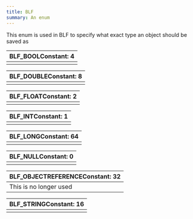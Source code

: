 ```yaml
---
title: BLF
summary: An enum
---
```



This enum is used in BLF to specify what exact type an object should be saved as

| BLF_BOOL <span style="float: right;">Constant: 4</span> |
| ------------------- |
|  |

| BLF_DOUBLE <span style="float: right;">Constant: 8</span> |
| ------------------- |
|  |

| BLF_FLOAT <span style="float: right;">Constant: 2</span> |
| ------------------- |
|  |

| BLF_INT <span style="float: right;">Constant: 1</span> |
| ------------------- |
|  |

| BLF_LONG <span style="float: right;">Constant: 64</span> |
| ------------------- |
|  |

| BLF_NULL <span style="float: right;">Constant: 0</span> |
| ------------------- |
|  |

| BLF_OBJECTREFERENCE <span style="float: right;">Constant: 32</span> |
| ------------------- |
| This is no longer used |

| BLF_STRING <span style="float: right;">Constant: 16</span> |
| ------------------- |
|  |

